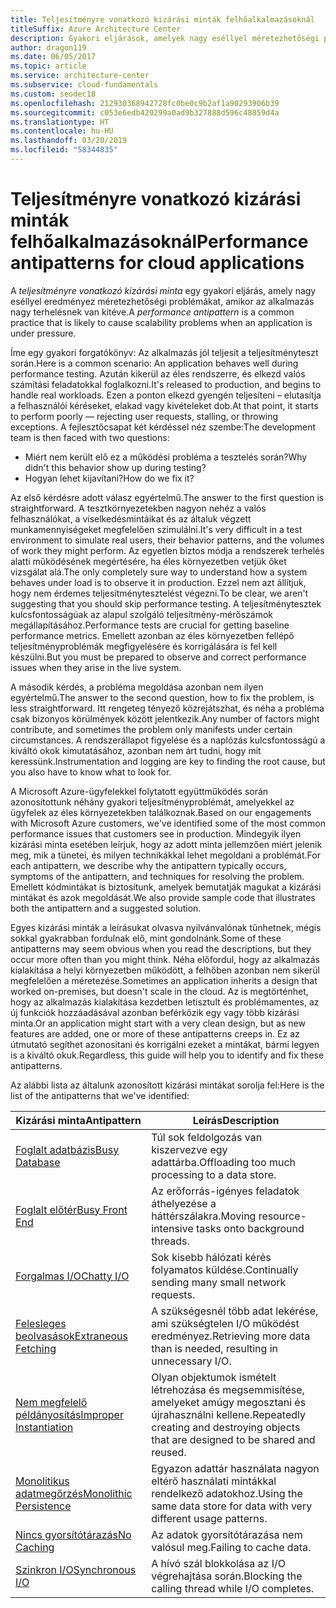 ```yaml
---
title: Teljesítményre vonatkozó kizárási minták felhőalkalmazásoknál
titleSuffix: Azure Architecture Center
description: Gyakori eljárások, amelyek nagy eséllyel méretezhetőségi problémákat okoznak.
author: dragon119
ms.date: 06/05/2017
ms.topic: article
ms.service: architecture-center
ms.subservice: cloud-fundamentals
ms.custom: seodec18
ms.openlocfilehash: 212930368942728fc0be0c9b2af1a90293906b39
ms.sourcegitcommit: c053e6edb429299a0ad9b327888d596c48859d4a
ms.translationtype: HT
ms.contentlocale: hu-HU
ms.lasthandoff: 03/20/2019
ms.locfileid: "58344835"
---
```

# <a name="performance-antipatterns-for-cloud-applications"></a><span data-ttu-id="9b955-103">Teljesítményre vonatkozó kizárási minták felhőalkalmazásoknál</span><span class="sxs-lookup"><span data-stu-id="9b955-103">Performance antipatterns for cloud applications</span></span>

<span data-ttu-id="9b955-104">A *teljesítményre vonatkozó kizárási minta* egy gyakori eljárás, amely nagy eséllyel eredményez méretezhetőségi problémákat, amikor az alkalmazás nagy terhelésnek van kitéve.</span><span class="sxs-lookup"><span data-stu-id="9b955-104">A *performance antipattern* is a common practice that is likely to cause scalability problems when an application is under pressure.</span></span>

<span data-ttu-id="9b955-105">Íme egy gyakori forgatókönyv: Az alkalmazás jól teljesít a teljesítményteszt során.</span><span class="sxs-lookup"><span data-stu-id="9b955-105">Here is a common scenario: An application behaves well during performance testing.</span></span> <span data-ttu-id="9b955-106">Azután kikerül az éles rendszerre, és elkezd valós számítási feladatokkal foglalkozni.</span><span class="sxs-lookup"><span data-stu-id="9b955-106">It's released to production, and begins to handle real workloads.</span></span> <span data-ttu-id="9b955-107">Ezen a ponton elkezd gyengén teljesíteni – elutasítja a felhasználói kéréseket, elakad vagy kivételeket dob.</span><span class="sxs-lookup"><span data-stu-id="9b955-107">At that point, it starts to perform poorly &mdash; rejecting user requests, stalling, or throwing exceptions.</span></span> <span data-ttu-id="9b955-108">A fejlesztőcsapat két kérdéssel néz szembe:</span><span class="sxs-lookup"><span data-stu-id="9b955-108">The development team is then faced with two questions:</span></span>

- <span data-ttu-id="9b955-109">Miért nem került elő ez a működési probléma a tesztelés során?</span><span class="sxs-lookup"><span data-stu-id="9b955-109">Why didn't this behavior show up during testing?</span></span>
- <span data-ttu-id="9b955-110">Hogyan lehet kijavítani?</span><span class="sxs-lookup"><span data-stu-id="9b955-110">How do we fix it?</span></span>

<span data-ttu-id="9b955-111">Az első kérdésre adott válasz egyértelmű.</span><span class="sxs-lookup"><span data-stu-id="9b955-111">The answer to the first question is straightforward.</span></span> <span data-ttu-id="9b955-112">A tesztkörnyezetekben nagyon nehéz a valós felhasználókat, a viselkedésmintáikat és az általuk végzett munkamennyiségeket megfelelően szimulálni.</span><span class="sxs-lookup"><span data-stu-id="9b955-112">It's very difficult in a test environment to simulate real users, their behavior patterns, and the volumes of work they might perform.</span></span> <span data-ttu-id="9b955-113">Az egyetlen biztos módja a rendszerek terhelés alatti működésének megértésére, ha éles környezetben vetjük őket vizsgálat alá.</span><span class="sxs-lookup"><span data-stu-id="9b955-113">The only completely sure way to understand how a system behaves under load is to observe it in production.</span></span> <span data-ttu-id="9b955-114">Ezzel nem azt állítjuk, hogy nem érdemes teljesítménytesztelést végezni.</span><span class="sxs-lookup"><span data-stu-id="9b955-114">To be clear, we aren't suggesting that you should skip performance testing.</span></span> <span data-ttu-id="9b955-115">A teljesítménytesztek kulcsfontosságúak az alapul szolgáló teljesítmény-mérőszámok megállapításához.</span><span class="sxs-lookup"><span data-stu-id="9b955-115">Performance tests are crucial for getting baseline performance metrics.</span></span> <span data-ttu-id="9b955-116">Emellett azonban az éles környezetben fellépő teljesítményproblémák megfigyelésére és korrigálására is fel kell készülni.</span><span class="sxs-lookup"><span data-stu-id="9b955-116">But you must be prepared to observe and correct performance issues when they arise in the live system.</span></span>

<span data-ttu-id="9b955-117">A második kérdés, a probléma megoldása azonban nem ilyen egyértelmű.</span><span class="sxs-lookup"><span data-stu-id="9b955-117">The answer to the second question, how to fix the problem, is less straightforward.</span></span> <span data-ttu-id="9b955-118">Itt rengeteg tényező közrejátszhat, és néha a probléma csak bizonyos körülmények között jelentkezik.</span><span class="sxs-lookup"><span data-stu-id="9b955-118">Any number of factors might contribute, and sometimes the problem only manifests under certain circumstances.</span></span> <span data-ttu-id="9b955-119">A rendszerállapot figyelése és a naplózás kulcsfontosságú a kiváltó okok kimutatásához, azonban nem árt tudni, hogy mit keressünk.</span><span class="sxs-lookup"><span data-stu-id="9b955-119">Instrumentation and logging are key to finding the root cause, but you also have to know what to look for.</span></span>

<span data-ttu-id="9b955-120">A Microsoft Azure-ügyfelekkel folytatott együttműködés során azonosítottunk néhány gyakori teljesítményproblémát, amelyekkel az ügyfelek az éles környezetekben találkoznak.</span><span class="sxs-lookup"><span data-stu-id="9b955-120">Based on our engagements with Microsoft Azure customers, we've identified some of the most common performance issues that customers see in production.</span></span> <span data-ttu-id="9b955-121">Mindegyik ilyen kizárási minta esetében leírjuk, hogy az adott minta jellemzően miért jelenik meg, mik a tünetei, és milyen technikákkal lehet megoldani a problémát.</span><span class="sxs-lookup"><span data-stu-id="9b955-121">For each antipattern, we describe why the antipattern typically occurs, symptoms of the antipattern, and techniques for resolving the problem.</span></span> <span data-ttu-id="9b955-122">Emellett kódmintákat is biztosítunk, amelyek bemutatják magukat a kizárási mintákat és azok megoldását.</span><span class="sxs-lookup"><span data-stu-id="9b955-122">We also provide sample code that illustrates both the antipattern and a suggested solution.</span></span>

<span data-ttu-id="9b955-123">Egyes kizárási minták a leírásukat olvasva nyilvánvalónak tűnhetnek, mégis sokkal gyakrabban fordulnak elő, mint gondolnánk.</span><span class="sxs-lookup"><span data-stu-id="9b955-123">Some of these antipatterns may seem obvious when you read the descriptions, but they occur more often than you might think.</span></span> <span data-ttu-id="9b955-124">Néha előfordul, hogy az alkalmazás kialakítása a helyi környezetben működött, a felhőben azonban nem sikerül megfelelően a méretezése.</span><span class="sxs-lookup"><span data-stu-id="9b955-124">Sometimes an application inherits a design that worked on-premises, but doesn't scale in the cloud.</span></span> <span data-ttu-id="9b955-125">Az is megtörténhet, hogy az alkalmazás kialakítása kezdetben letisztult és problémamentes, az új funkciók hozzáadásával azonban beférkőzik egy vagy több kizárási minta.</span><span class="sxs-lookup"><span data-stu-id="9b955-125">Or an application might start with a very clean design, but as new features are added, one or more of these antipatterns creeps in.</span></span> <span data-ttu-id="9b955-126">Ez az útmutató segíthet azonosítani és korrigálni ezeket a mintákat, bármi legyen is a kiváltó okuk.</span><span class="sxs-lookup"><span data-stu-id="9b955-126">Regardless, this guide will help you to identify and fix these antipatterns.</span></span>

<span data-ttu-id="9b955-127">Az alábbi lista az általunk azonosított kizárási mintákat sorolja fel:</span><span class="sxs-lookup"><span data-stu-id="9b955-127">Here is the list of the antipatterns that we've identified:</span></span>

| <span data-ttu-id="9b955-128">Kizárási minta</span><span class="sxs-lookup"><span data-stu-id="9b955-128">Antipattern</span></span> | <span data-ttu-id="9b955-129">Leírás</span><span class="sxs-lookup"><span data-stu-id="9b955-129">Description</span></span> |
|-------------|-------------|
| <span data-ttu-id="9b955-130">[Foglalt adatbázis][BusyDatabase]</span><span class="sxs-lookup"><span data-stu-id="9b955-130">[Busy Database][BusyDatabase]</span></span> | <span data-ttu-id="9b955-131">Túl sok feldolgozás van kiszervezve egy adattárba.</span><span class="sxs-lookup"><span data-stu-id="9b955-131">Offloading too much processing to a data store.</span></span> |
| <span data-ttu-id="9b955-132">[Foglalt előtér][BusyFrontEnd]</span><span class="sxs-lookup"><span data-stu-id="9b955-132">[Busy Front End][BusyFrontEnd]</span></span> | <span data-ttu-id="9b955-133">Az erőforrás-igényes feladatok áthelyezése a háttérszálakra.</span><span class="sxs-lookup"><span data-stu-id="9b955-133">Moving resource-intensive tasks onto background threads.</span></span> |
| <span data-ttu-id="9b955-134">[Forgalmas I/O][ChattyIO]</span><span class="sxs-lookup"><span data-stu-id="9b955-134">[Chatty I/O][ChattyIO]</span></span> | <span data-ttu-id="9b955-135">Sok kisebb hálózati kérés folyamatos küldése.</span><span class="sxs-lookup"><span data-stu-id="9b955-135">Continually sending many small network requests.</span></span> |
| <span data-ttu-id="9b955-136">[Felesleges beolvasások][ExtraneousFetching]</span><span class="sxs-lookup"><span data-stu-id="9b955-136">[Extraneous Fetching][ExtraneousFetching]</span></span> | <span data-ttu-id="9b955-137">A szükségesnél több adat lekérése, ami szükségtelen I/O működést eredményez.</span><span class="sxs-lookup"><span data-stu-id="9b955-137">Retrieving more data than is needed, resulting in unnecessary I/O.</span></span> |
| <span data-ttu-id="9b955-138">[Nem megfelelő példányosítás][ImproperInstantiation]</span><span class="sxs-lookup"><span data-stu-id="9b955-138">[Improper Instantiation][ImproperInstantiation]</span></span> | <span data-ttu-id="9b955-139">Olyan objektumok ismételt létrehozása és megsemmisítése, amelyeket amúgy megosztani és újrahasználni kellene.</span><span class="sxs-lookup"><span data-stu-id="9b955-139">Repeatedly creating and destroying objects that are designed to be shared and reused.</span></span> |
| <span data-ttu-id="9b955-140">[Monolitikus adatmegőrzés][MonolithicPersistence]</span><span class="sxs-lookup"><span data-stu-id="9b955-140">[Monolithic Persistence][MonolithicPersistence]</span></span> | <span data-ttu-id="9b955-141">Egyazon adattár használata nagyon eltérő használati mintákkal rendelkező adatokhoz.</span><span class="sxs-lookup"><span data-stu-id="9b955-141">Using the same data store for data with very different usage patterns.</span></span> |
| <span data-ttu-id="9b955-142">[Nincs gyorsítótárazás][NoCaching]</span><span class="sxs-lookup"><span data-stu-id="9b955-142">[No Caching][NoCaching]</span></span> | <span data-ttu-id="9b955-143">Az adatok gyorsítótárazása nem valósul meg.</span><span class="sxs-lookup"><span data-stu-id="9b955-143">Failing to cache data.</span></span> |
| <span data-ttu-id="9b955-144">[Szinkron I/O][SynchronousIO]</span><span class="sxs-lookup"><span data-stu-id="9b955-144">[Synchronous I/O][SynchronousIO]</span></span> | <span data-ttu-id="9b955-145">A hívó szál blokkolása az I/O végrehajtása során.</span><span class="sxs-lookup"><span data-stu-id="9b955-145">Blocking the calling thread while I/O completes.</span></span> |

[BusyDatabase]: ./busy-database/index.md
[BusyFrontEnd]: ./busy-front-end/index.md
[ChattyIO]: ./chatty-io/index.md
[ExtraneousFetching]: ./extraneous-fetching/index.md
[ImproperInstantiation]: ./improper-instantiation/index.md
[MonolithicPersistence]: ./monolithic-persistence/index.md
[NoCaching]: ./no-caching/index.md
[SynchronousIO]: ./synchronous-io/index.md
